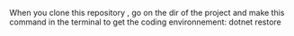 When you clone this repository , go on the dir of the project and make this command in the terminal  to get the coding environnement:
dotnet restore


